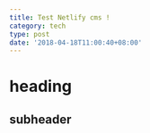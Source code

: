 ```yaml
---
title: Test Netlify cms !
category: tech
type: post
date: '2018-04-18T11:00:40+08:00'
---
```

# heading

## subheader


